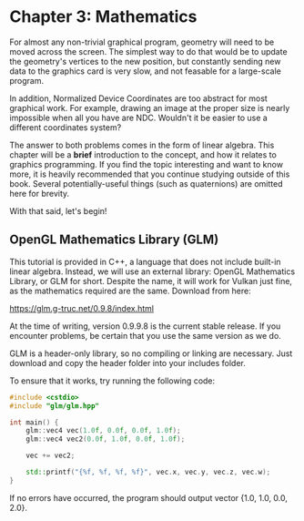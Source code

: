 # Chapter 3: Mathematics

For almost any non-trivial graphical program, geometry will need to be moved across the screen. The simplest way to do that would be to update the geometry's vertices to the new position, but constantly sending new data to the graphics card is very slow, and not feasable for a large-scale program.

In addition, Normalized Device Coordinates are too abstract for most graphical work. For example, drawing an image at the proper size is nearly impossible when all you have are NDC. Wouldn't it be easier to use a different coordinates system?

The answer to both problems comes in the form of linear algebra. This chapter will be a **brief** introduction to the concept, and how it relates to graphics programming. If you find the topic interesting and want to know more, it is heavily recommended that you continue studying outside of this book. Several potentially-useful things (such as quaternions) are omitted here for brevity.

With that said, let's begin!

## OpenGL Mathematics Library (GLM)

This tutorial is provided in C++, a language that does not include built-in linear algebra. Instead, we will use an external library: OpenGL Mathematics Library, or GLM for short. Despite the name, it will work for Vulkan just fine, as the mathematics required are the same. Download from here:

https://glm.g-truc.net/0.9.8/index.html

At the time of writing, version 0.9.9.8 is the current stable release. If you encounter problems, be certain that you use the same version as we do.

GLM is a header-only library, so no compiling or linking are necessary. Just download and copy the header folder into your includes folder.

To ensure that it works, try running the following code:

```c++
#include <cstdio>
#include "glm/glm.hpp"

int main() {
	glm::vec4 vec(1.0f, 0.0f, 0.0f, 1.0f);
	glm::vec4 vec2(0.0f, 1.0f, 0.0f, 1.0f);

	vec += vec2;

	std::printf("{%f, %f, %f, %f}", vec.x, vec.y, vec.z, vec.w);
}
```

If no errors have occurred, the program should output vector {1.0, 1.0, 0.0, 2.0}.
